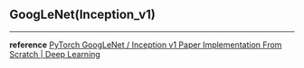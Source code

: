 ## GoogLeNet(Inception_v1)

---

**reference**
[PyTorch GoogLeNet / Inception v1 Paper Implementation From Scratch | Deep Learning](https://www.youtube.com/watch?v=CZNYrkdDrmQ&t=1372s)
